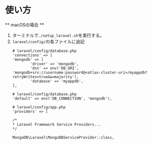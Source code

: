 # 使い方

** macOSの場合 **
1. ターミナルで`./setup_laravel.sh`を実行する。
2. `laravel/config/`の各ファイルに追記
    ```database.php
    # laravel/config/database.php
    'connections' => [
    'mongodb' => [
            'driver' => 'mongodb',
            'dsn' => env('DB_URI', 'mongodb+srv://username:password@<atlas-cluster-uri>/myappdb?retryWrites=true&w=majority'),
            'database' => 'myappdb',
    ],
    ```
    ```database.php
    # laravel/config/database.php
    'default' => env('DB_CONNECTION', 'mongodb'),
    ```
    ```app.php
    # laravel/config/app.php
    'providers' => [

    /*
    * Laravel Framework Service Providers...
    */

    MongoDB\Laravel\MongoDBServiceProvider::class,
    ```